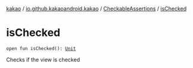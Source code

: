 [kakao](../../index.md) / [io.github.kakaoandroid.kakao](../index.md) / [CheckableAssertions](index.md) / [isChecked](./is-checked.md)

# isChecked

`open fun isChecked(): `[`Unit`](https://kotlinlang.org/api/latest/jvm/stdlib/kotlin/-unit/index.html)

Checks if the view is checked

